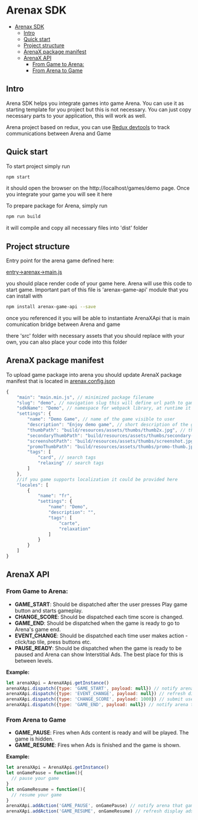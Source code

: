 # Arenax SDK

- [Arenax SDK](#arenax-sdk)
  - [Intro](#intro)
  - [Quick start](#quick-start)
  - [Project structure](#project-structure)
  - [ArenaX package manifest](#arenax-package-manifest)
  - [ArenaX API](#arenax-api)
    - [From Game to Arena:](#from-game-to-arena)
    - [From Arena to Game](#from-arena-to-game)

## Intro

Arena SDK helps you integrate games into game Arena. You can use it as starting template for you project but this is not necessary. You can just copy necessary parts to your application, this will work as well.

Arena project based on redux, you can use [Redux devtools](http://extension.remotedev.io/) to track communications between Arena and Game

## Quick start

To start project simply run

```bash
npm start
```

it should open the browser on the http://localhost/games/demo page. Once you integrate your game you will see it here

To prepare package for Arena, simply run

```bash
npm run build
```

it will compile and copy all necessary files into 'dist' folder

## Project structure

Entry point for the arena game defined here:

[entry->arenax->main.js](entry/arenax/main.js)

you should place render code of your game here. Arena will use this code to start game. Important part of this file is 'arenax-game-api' module that you can install with

```bash
npm install arenax-game-api --save
```

once you referenced it you will be able to instantiate ArenaXApi that is main comunication bridge between Arena and game

there 'src' folder with necessary assets that you should replace with your own, you can also place your code into this folder

## ArenaX package manifest

To upload game package into arena you should update ArenaX package manifest that is located in [arenax.config.json](arenax.config.json)

```javascript
{
    "main": "main.min.js", // minimized package filename
    "slug": "demo", // navigation slug this will define url path to game: http://localhost:8080/games/demo if you change slug don't forget to update package.json start operation
    "sdkName": "Demo", // namespace for webpack library, at runtime it will be DemoGame
    "settings": {
        "name": "Demo Game", // name of the game visible to user
        "description": "Enjoy demo game", // short description of the games
        "thumbPath": "build/resources/assets/thumbs/thumb2x.jpg", // thumbnail
        "secondaryThumbPath": "build/resources/assets/thumbs/secondary-thumb2x.jpg", // variation of thumbnail
        "screenshotPath": "build/resources/assets/thumbs/screenshot.jpg", // screen shot for main page
        "promoThumbPath": "build/resources/assets/thumbs/promo-thumb.jpg", // preview for promo
        "tags": [
            "card", // search tags
            "relaxing" // search tags
        ]
    },
    //if you game supports localization it could be provided here
    "locales": [
        {
            "name": "fr",
            "settings": {
                "name": "Demo",
                "description": "",
                "tags": [
                    "carte",
                    "relaxation"
                ]
            }
        }
    ]
}
```

## ArenaX API

### From Game to Arena:

- **GAME_START**: Should be dispatched after the user presses Play game button and starts gameplay.
- **CHANGE_SCORE**: Should be dispatched each time score is changed.
- **GAME_END**: Should be dispatched when the game is ready to go to Arena's game end.
- **EVENT_CHANGE**: Should be dispatched each time user makes action - click/tap tile, press buttons etc. 
- **PAUSE_READY**: Should be dispatched when the game is ready to be paused and Arena can show Interstitial Ads. The best place for this is between levels.

**Example:**

```javascript
let arenaXApi = ArenaXApi.getInstance()
arenaXApi.dispatch({type: 'GAME_START', payload: null}) // notify arena that game started
arenaXApi.dispatch({type: 'EVENT_CHANGE', payload: null}) // refresh display ads
arenaXApi.dispatch({type: 'CHANGE_SCORE', payload: 1000}) // submit user score
arenaXApi.dispatch({type: 'GAME_END', payload: null}) // notify arena that game ended
```

### From Arena to Game

- **GAME_PAUSE**: Fires when Ads content is ready and will be played. The game is hidden.
- **GAME_RESUME**: Fires when Ads is finished and the game is shown.


**Example:**

```javascript
let arenaXApi = ArenaXApi.getInstance()
let onGamePause = function(){
  // pause your game
}
let onGameResume = function(){
  // resume your game
}
arenaXApi.addAction('GAME_PAUSE', onGamePause) // notify arena that game started
arenaXApi.addAction('GAME_RESUME', onGameResume) // refresh display ads
```
